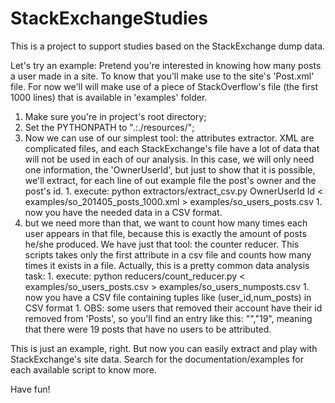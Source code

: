 StackExchangeStudies
====================

This is a project to support studies based on the StackExchange dump data.

Let's try an example: Pretend you're interested in knowing how many posts a user made in a site.
To know that you'll make use to the site's 'Post.xml' file. For now we'll will make use of a piece 
of StackOverflow's file (the first 1000 lines) that is available in 'examples' folder. 
  1. Make sure you're in project's root directory;
  1. Set the PYTHONPATH to ".:./resources/";
  1. Now we can use of our simplest tool: the attributes extractor. XML are complicated files, and
each StackExchange's file have a lot of data that will not be used in each of our analysis. In this
case, we will only need one information, the 'OwnerUserId', but just to show that it is possible,
we'll extract, for each line of out example file the post's owner and the post's id.
    1. execute: python extractors/extract_csv.py OwnerUserId Id < examples/so_201405_posts_1000.xml 
                > examples/so_users_posts.csv
    1. now you have the needed data in a CSV format.
  1. but we need more than that, we want to count how many times each user appears in that file,
because this is exactly the amount of posts he/she produced. We have just that tool: the counter
reducer. This scripts takes only the first attribute in a csv file and counts how many times it
exists in a file. Actually, this is a pretty common data analysis task:
    1. execute: python reducers/count_reducer.py < examples/so_users_posts.csv 
                > examples/so_users_numposts.csv 
    1. now you have a CSV file containing tuples like (user_id,num_posts) in CSV format
    1. OBS: some users that removed their account have their id removed from 'Posts', so you'll find
an entry like this: "","19", meaning that there were 19 posts that have no users to be attributed.

This is just an example, right. But now you can easily extract and play with StackExchange's site
data. Search for the documentation/examples for each available script to know more.

Have fun!
  
